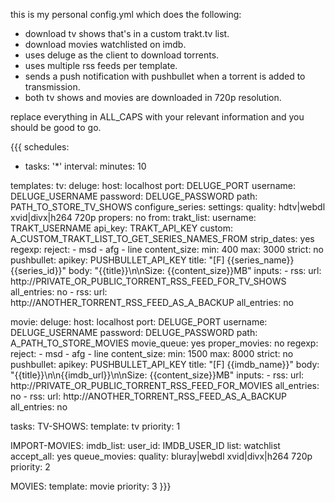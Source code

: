 this is my personal config.yml which does the following:

* download tv shows that's in a custom trakt.tv list.
* download movies watchlisted on imdb.
* uses deluge as the client to download torrents.
* uses multiple rss feeds per template.
* sends a push notification with pushbullet when a torrent is added to transmission.
* both tv shows and movies are downloaded in 720p resolution.

replace everything in ALL_CAPS with your relevant information and you should be good to go.

{{{
schedules:
  - tasks: '*'
    interval:
      minutes: 10

templates:
  tv:
    deluge:
      host: localhost
      port: DELUGE_PORT
      username: DELUGE_USERNAME
      password: DELUGE_PASSWORD
      path: PATH_TO_STORE_TV_SHOWS
    configure_series:
      settings:
        quality: hdtv|webdl xvid|divx|h264 720p
        propers: no
      from:
        trakt_list:
          username: TRAKT_USERNAME
          api_key: TRAKT_API_KEY
          custom: A_CUSTOM_TRAKT_LIST_TO_GET_SERIES_NAMES_FROM
          strip_dates: yes
    regexp:
      reject:
        - msd
        - afg
        - line
    content_size:
      min: 400
      max: 3000
      strict: no
    pushbullet:
      apikey: PUSHBULLET_API_KEY
      title: "[F] {{series_name}} {{series_id}}"
      body: "{{title}}\n\nSize: {{content_size}}MB"
    inputs:
      - rss:
          url: http://PRIVATE_OR_PUBLIC_TORRENT_RSS_FEED_FOR_TV_SHOWS
          all_entries: no
      - rss:
          url: http://ANOTHER_TORRENT_RSS_FEED_AS_A_BACKUP
          all_entries: no

  movie:
    deluge:
      host: localhost
      port: DELUGE_PORT
      username: DELUGE_USERNAME
      password: DELUGE_PASSWORD
      path: A_PATH_TO_STORE_MOVIES
    movie_queue: yes
    proper_movies: no
    regexp:
      reject:
        - msd
        - afg
        - line
    content_size:
      min: 1500
      max: 8000
      strict: no
    pushbullet:
      apikey: PUSHBULLET_API_KEY
      title: "[F] {{imdb_name}}"
      body: "{{title}}\n\n{{imdb_url}}\n\nSize: {{content_size}}MB"
    inputs:
      - rss:
          url: http://PRIVATE_OR_PUBLIC_TORRENT_RSS_FEED_FOR_MOVIES
          all_entries: no
      - rss:
          url: http://ANOTHER_TORRENT_RSS_FEED_AS_A_BACKUP
          all_entries: no

tasks:
  TV-SHOWS:
    template: tv
    priority: 1

  IMPORT-MOVIES:
    imdb_list:
      user_id: IMDB_USER_ID
      list: watchlist
    accept_all: yes
    queue_movies:
      quality: bluray|webdl xvid|divx|h264 720p
    priority: 2

  MOVIES:
    template: movie
    priority: 3
}}}